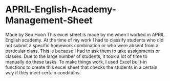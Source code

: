 # APRIL-English-Academy-Management-Sheet
Made by Seo Hoon
This excel sheet is made by me when I worked in APRIL English academy. 
At the time of my work I had to classify students who did not submit a specific homework combination or who were absent from a particular class. 
This is because I had to ask them to take assignments or classes. 
Due to the large number of students, it took a lot of time to manually do these tasks. 
To make things work, I used Excel built-in functions to create this excel sheet that checks the students in a certain way if they meet certain conditions.
